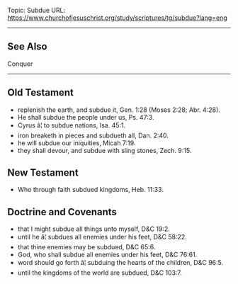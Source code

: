 Topic: Subdue
URL: https://www.churchofjesuschrist.org/study/scriptures/tg/subdue?lang=eng

---

## See Also

Conquer

---

## Old Testament

- replenish the earth, and subdue it, Gen. 1:28 (Moses 2:28; Abr. 4:28).
- He shall subdue the people under us, Ps. 47:3.
- Cyrus â¦ to subdue nations, Isa. 45:1.
- iron breaketh in pieces and subdueth all, Dan. 2:40.
- he will subdue our iniquities, Micah 7:19.
- they shall devour, and subdue with sling stones, Zech. 9:15.

## New Testament

- Who through faith subdued kingdoms, Heb. 11:33.

## Doctrine and Covenants

- that I might subdue all things unto myself, D&C 19:2.
- until he â¦ subdues all enemies under his feet, D&C 58:22.
- that thine enemies may be subdued, D&C 65:6.
- God, who shall subdue all enemies under his feet, D&C 76:61.
- word should go forth â¦ subduing the hearts of the children, D&C 96:5.
- until the kingdoms of the world are subdued, D&C 103:7.

